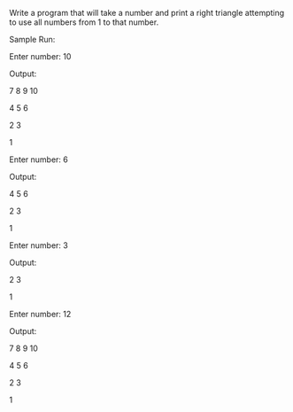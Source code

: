<div class="md"><p>Write a program that will take a number and print a right triangle attempting to use all numbers from 1 to that number.</p>
<p>Sample Run:</p>
<p>Enter number:  10</p>
<p>Output:</p>
<p>7 8 9 10</p>
<p>4 5 6</p>
<p>2 3</p>
<p>1</p>
<p>Enter number:  6</p>
<p>Output:</p>
<p>4 5 6</p>
<p>2 3</p>
<p>1</p>
<p>Enter number:  3</p>
<p>Output:</p>
<p>2 3</p>
<p>1</p>
<p>Enter number:  12</p>
<p>Output:</p>
<p>7 8 9 10</p>
<p>4 5 6</p>
<p>2 3</p>
<p>1</p>
</div>
